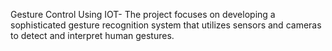 Gesture Control Using IOT-
The project focuses on developing a sophisticated gesture recognition system that utilizes sensors and cameras to detect and interpret human gestures.
